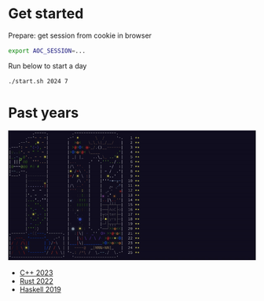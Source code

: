 # Get started

Prepare: get session from cookie in browser
```bash
export AOC_SESSION=...
```

Run below to start a day
```bash
./start.sh 2024 7
```

# Past years
![AoC2024](https://raw.githubusercontent.com/czheo/advent-of-code/refs/heads/main/2024/aoc2024.gif)
- [C++ 2023](https://github.com/czheo/aoc2023)
- [Rust 2022](https://github.com/czheo/aoc2022)
- [Haskell 2019](https://github.com/czheo/aoc2019)
